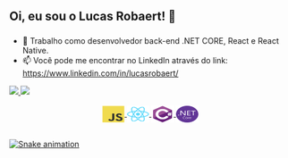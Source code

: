 ## Oi, eu sou o Lucas Robaert! 👋

###

- 🔭 Trabalho como desenvolvedor back-end .NET CORE, React e React Native.
- 📫 Você pode me encontrar no LinkedIn através do link: https://www.linkedin.com/in/lucasrobaert/

<div>
  <a href="https://github.com/lucasrobaert">
  <img height="180em" src="https://github-readme-stats.vercel.app/api?username=lucasrobaert&show_icons=true&theme=dracula&include_all_commits=true&count_private=true"/>
  <img height="180em" src="https://github-readme-stats.vercel.app/api/top-langs/?username=lucasrobaert&layout=compact&langs_count=7&theme=dracula"/>
</div>
<div style="display: inline_block" align="center"><br>
  <img align="center" alt="JavaScript" height="30" width="40" src="https://github.com/devicons/devicon/blob/master/icons/javascript/javascript-original.svg">
  <img align="center" alt="React" height="30" width="40" src="https://raw.githubusercontent.com/devicons/devicon/master/icons/react/react-original.svg">
  <img align="center" alt="Csharp" height="30" width="40" src="https://raw.githubusercontent.com/devicons/devicon/master/icons/csharp/csharp-original.svg">
  <img align="center" alt="DotNetCore" height="30" width="40" src="https://github.com/devicons/devicon/blob/master/icons/dotnetcore/dotnetcore-original.svg">
</div>
  
  ##
<div> 
 
  ![Snake animation](https://github.com/lucasrobaert/lucasrobaert/blob/output/github-contribution-grid-snake.svg)
</div>

